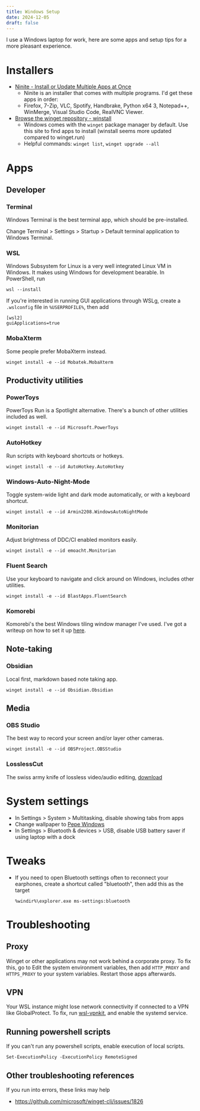 ```yaml
---
title: Windows Setup
date: 2024-12-05
draft: false
---
```

I use a Windows laptop for work, here are some apps and setup tips for a more pleasant experience.
# Installers
- [Ninite - Install or Update Multiple Apps at Once](https://ninite.com/)
	- Ninite is an installer that comes with multiple programs. I'd get these apps in order:
	- Firefox, 7-Zip, VLC, Spotify, Handbrake, Python x64 3, Notepad++, WinMerge, Visual Studio Code, RealVNC Viewer.
- [Browse the winget repository - winstall](https://winstall.app/)
	- Windows comes with the `winget` package manager by default. Use this site to find apps to install (winstall seems more updated compared to winget.run)
	- Helpful commands: `winget list`, `winget upgrade --all`
# Apps
## Developer
### Terminal
Windows Terminal is the best terminal app, which should be pre-installed.

Change Terminal > Settings > Startup > Default terminal application to Windows Terminal.
### WSL
Windows Subsystem for Linux is a very well integrated Linux VM in Windows. It makes using Windows for development bearable. In PowerShell, run
```
wsl --install
```
If you're interested in running GUI applications through WSLg, create a `.wslconfig` file in `%USERPROFILE%`, then add
```
[wsl2]
guiApplications=true
```
### MobaXterm
Some people prefer MobaXterm instead.
```
winget install -e --id Mobatek.MobaXterm
```
## Productivity utilities
### PowerToys
PowerToys Run is a Spotlight alternative. There's a bunch of other utilities included as well.
```
winget install -e --id Microsoft.PowerToys
```
### AutoHotkey
Run scripts with keyboard shortcuts or hotkeys.
```
winget install -e --id AutoHotkey.AutoHotkey
```
### Windows-Auto-Night-Mode
Toggle system-wide light and dark mode automatically, or with a keyboard shortcut.
```
winget install -e --id Armin2208.WindowsAutoNightMode
```
### Monitorian
Adjust brightness of DDC/CI enabled monitors easily.
```
winget install -e --id emoacht.Monitorian
```
### Fluent Search
Use your keyboard to navigate and click around on Windows, includes other utilities.
```
winget install -e --id BlastApps.FluentSearch
```
### Komorebi
Komorebi's the best Windows tiling window manager I've used. I've got a writeup on how to set it up [here](../komorebi).
## Note-taking
### Obsidian
Local first, markdown based note taking app.
```
winget install -e --id Obsidian.Obsidian
```
## Media
### OBS Studio
The best way to record your screen and/or layer other cameras.
```
winget install -e --id OBSProject.OBSStudio
```
### LosslessCut
The swiss army knife of lossless video/audio editing, [download](https://github.com/mifi/lossless-cut/releases/latest/download/LosslessCut-win-x64.7z)
# System settings
- In Settings > System > Multitasking, disable showing tabs from apps
- Change wallpaper to [Pepe Windows](https://i.redd.it/ysyxjx9yzhi61.png)
- In Settings > Bluetooth & devices > USB, disable USB battery saver if using laptop with a dock
# Tweaks
- If you need to open Bluetooth settings often to reconnect your earphones, create a shortcut called "bluetooth", then add this as the target
   ```
   %windir%\explorer.exe ms-settings:bluetooth
    ```
# Troubleshooting
## Proxy
Winget or other applications may not work behind a corporate proxy. To fix this, go to Edit the system environment variables, then add `HTTP_PROXY` and `HTTPS_PROXY` to your system variables. Restart those apps afterwards.
## VPN
Your WSL instance might lose network connectivity if connected to a VPN like GlobalProtect. To fix, run [wsl-vpnkit](https://github.com/sakai135/wsl-vpnkit), and enable the systemd service.
## Running powershell scripts
If you can't run any powershell scripts, enable execution of local scripts.
```
Set-ExecutionPolicy -ExecutionPolicy RemoteSigned
```
## Other troubleshooting references
If you run into errors, these links may help
- https://github.com/microsoft/winget-cli/issues/1826
